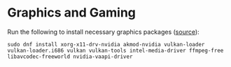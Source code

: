 # Graphics and Gaming

Run the following to install necessary graphics packages ([source](https://www.reddit.com/r/Fedora/comments/ud4uv0/fedora_for_gaming/)):

```
sudo dnf install xorg-x11-drv-nvidia akmod-nvidia vulkan-loader vulkan-loader.i686 vulkan vulkan-tools intel-media-driver ffmpeg-free libavcodec-freeworld nvidia-vaapi-driver
```
